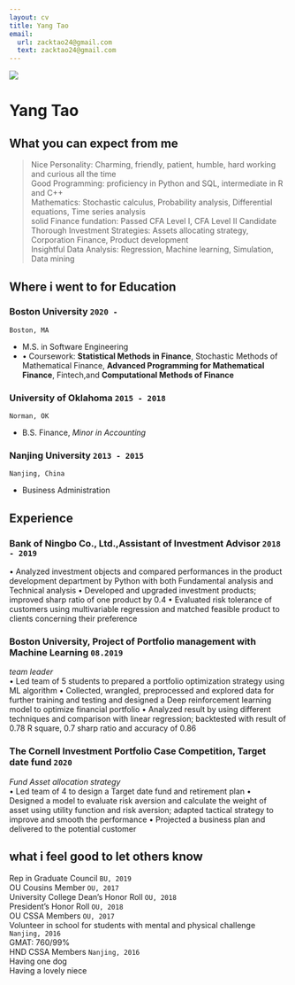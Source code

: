 ```yaml
---
layout: cv
title: Yang Tao
email:
  url: zacktao24@gmail.com
  text: zacktao24@gmail.com
---
```

![](https://thumbs2.imagebam.com/6a/ac/08/a210501333433983.jpg)
# Yang **Tao**

## What you can expect from me
> Nice Personality: Charming, friendly, patient, humble, hard working and curious all the time <br>
> Good Programming:  proficiency in Python and SQL, intermediate in R and C++<br>
> Mathematics:  Stochastic calculus, Probability analysis, Differential equations, Time series analysis<br>
> solid Finance fundation: Passed CFA Level I, CFA Level II Candidate<br>
> Thorough Investment Strategies:  Assets allocating strategy, Corporation Finance, Product development<br>
> Insightful Data Analysis: Regression, Machine learning, Simulation, Data mining<br>


## Where i went to for Education

### **Boston University** `2020 -`

```
Boston, MA
```

- M.S. in Software Engineering
- •	Coursework: **Statistical Methods in Finance**, Stochastic Methods of Mathematical Finance, **Advanced Programming for Mathematical Finance**, Fintech,and **Computational Methods of Finance**

### **University of Oklahoma** `2015 - 2018`

```
Norman, OK
```

- B.S. Finance, _Minor in Accounting_

### **Nanjing University** `2013 - 2015`

```
Nanjing, China
```

- Business Administration


## Experience

### **Bank of Ningbo Co., Ltd.,Assistant of Investment Advisor** `2018 - 2019`
•	Analyzed investment objects and compared performances in the product development department by Python with both Fundamental analysis and Technical analysis 
•	Developed and upgraded investment products; improved sharp ratio of one product by 0.4
•	Evaluated risk tolerance of customers using multivariable regression and matched feasible product to clients concerning their preference


### **Boston University, Project of Portfolio management with Machine Learning** `08.2019`
_team leader_<br>
•	Led team of 5 students to prepared a portfolio optimization strategy using ML algorithm
•	Collected, wrangled, preprocessed and explored data for further training and testing and designed a Deep reinforcement learning model to optimize financial portfolio
•	Analyzed result by using different techniques and comparison with linear regression; backtested with result of 0.78 R square, 0.7 sharp ratio and accuracy of 0.86

### **The Cornell Investment Portfolio Case Competition, Target date fund** `2020`
_Fund Asset allocation strategy_<br>
•	Led team of 4 to design a Target date fund and retirement plan
•	Designed a model to evaluate risk aversion and calculate the weight of asset using utility function and risk aversion; adapted tactical strategy to improve and smooth the performance 
•	Projected a business plan and delivered to the potential customer


## what i feel good to let others know
Rep in Graduate Council `BU, 2019` <br>
OU Cousins Member `OU, 2017` <br>
University College Dean’s Honor Roll    `OU, 2018` <br>
President’s Honor Roll  `OU, 2018` <br>
OU CSSA Members `OU, 2017` <br>
Volunteer in school for students with mental and physical challenge `Nanjing, 2016` <br>
GMAT: 760/99%  <br>
HND CSSA Members   `Nanjing, 2016` <br>
Having one dog <br>
Having a lovely niece <br> 


<!-- ### Footer

Last updated: May 2013 -->
